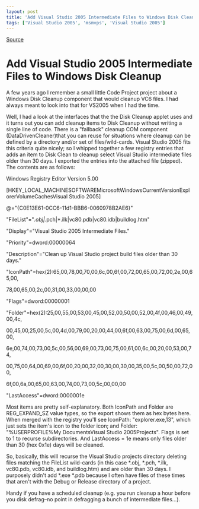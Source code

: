 ```yaml
---
layout: post
title: 'Add Visual Studio 2005 Intermediate Files to Windows Disk Cleanup'
tags: ['Visual Studio 2005', 'msmvps', 'Visual Studio 2005']
---
```

[Source](http://blogs.msmvps.com/peterritchie/2006/10/02/add-visual-studio-2005-intermediate-files-to-windows-disk-cleanup/ "Permalink to Add Visual Studio 2005 Intermediate Files to Windows Disk Cleanup")

# Add Visual Studio 2005 Intermediate Files to Windows Disk Cleanup

A few years ago I remember a small little Code Project project about a Windows Disk Cleanup component that would cleanup VC6 files. I had always meant to look into that for VS2005 when I had the time.

Well, I had a look at the interfaces that the the Disk Cleanup applet uses and it turns out you can add cleanup items to Disk Cleanup without writing a single line of code. There is a "fallback" cleanup COM component (DataDrivenCleaner)that you can reuse for situations where cleanup can be defined by a directory and/or set of files/wild-cards. Visual Studio 2005 fits this criteria quite nicely; so I whipped together a few registry entries that adds an item to Disk Clean to cleanup select Visual Studio intermediate files older than 30 days. I exported the entries into the attached file (zipped). The contents are as follows:

Windows Registry Editor Version 5.00



[HKEY_LOCAL_MACHINESOFTWAREMicrosoftWindowsCurrentVersionExplorerVolumeCachesVisual Studio 2005]

@="{C0E13E61-0CC6-11d1-BBB6-0060978B2AE6}"

"FileList"="*.obj|*.pch|*.ilk|vc80.pdb|vc80.idb|buildlog.htm"

"Display"="Visual Studio 2005 Intermediate Files."

"Priority"=dword:00000064

"Description"="Clean up Visual Studio project build files older than 30 days."

"IconPath"=hex(2):65,00,78,00,70,00,6c,00,6f,00,72,00,65,00,72,00,2e,00,65,00,

 78,00,65,00,2c,00,31,00,33,00,00,00

"Flags"=dword:00000001

"Folder"=hex(2):25,00,55,00,53,00,45,00,52,00,50,00,52,00,4f,00,46,00,49,00,4c,

 00,45,00,25,00,5c,00,4d,00,79,00,20,00,44,00,6f,00,63,00,75,00,6d,00,65,00,

 6e,00,74,00,73,00,5c,00,56,00,69,00,73,00,75,00,61,00,6c,00,20,00,53,00,74,

 00,75,00,64,00,69,00,6f,00,20,00,32,00,30,00,30,00,35,00,5c,00,50,00,72,00,

 6f,00,6a,00,65,00,63,00,74,00,73,00,5c,00,00,00

"LastAccess"=dword:0000001e

Most items are pretty self-explanatory. Both IconPath and Folder are REG_EXPAND_SZ value types, so the export shows them as hex bytes here. When merged with the registry you'll see IconPath: "explorer.exe,13", which just sets the item's icon to the folder icon; and Folder: "%USERPROFILE%My DocumentsVisual Studio 2005Projects". Flags is set to 1 to recurse subdirectories. And LastAccess = 1e means only files older than 30 (hex 0x1e) days will be cleaned.

So, basically, this will recurse the Visual Studio projects directory deleting files matching the FileList wild-cards (in this case *.obj, *.pch, *.ilk, vc80.pdb, vc80.idb, and buildlog.htm) and are older than 30 days. I purposely didn't add *.exe *.pdb because I often have files of these times that aren't with the Debug or Release directory of a project.

Handy if you have a scheduled cleanup (e.g. you run cleanup a hour before you disk defrag–no point in defragging a bunch of intermediate files…).


